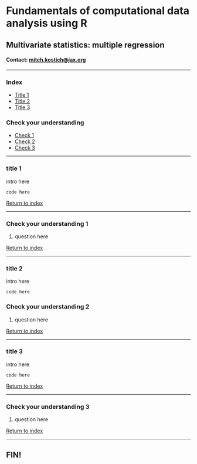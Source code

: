 # Fundamentals of computational data analysis using R
## Multivariate statistics: multiple regression
#### Contact: mitch.kostich@jax.org

---

### Index

- [Title 1](#title-1)
- [Title 2](#title-2)
- [Title 3](#title-3)

### Check your understanding

- [Check 1](#check-your-understanding-1)
- [Check 2](#check-your-understanding-2)
- [Check 3](#check-your-understanding-3)

---

### title 1

intro here

```
code here

```

[Return to index](#index)

---

### Check your understanding 1

1) question here

[Return to index](#index)

---

### title 2

intro here

```
code here

```

### Check your understanding 2

1) question here

[Return to index](#index)

---

### title 3

intro here

```
code here

```

[Return to index](#index)

---

### Check your understanding 3

1) question here

[Return to index](#index)

---

## FIN!
